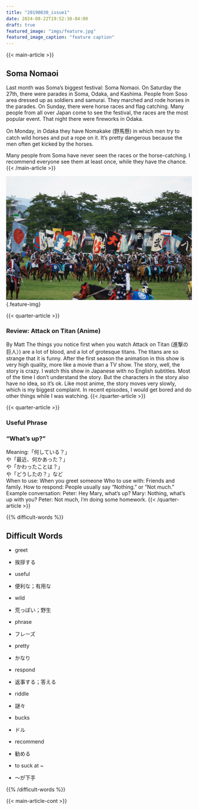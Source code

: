 ```yaml
---
title: "20190830_issue1"
date: 2024-08-22T19:52:38-04:00
draft: true
featured_image: "imgs/feature.jpg"
featured_image_caption: "feature caption"
---
```





{{< main-article >}}
## Soma Nomaoi
Last month was Soma’s biggest festival: Soma Nomaoi. On Saturday the 27th, there were parades in Soma, Odaka, and Kashima. People from Soso area dressed up as soldiers and samurai. They marched and rode horses in the parades.   On Sunday, there were horse races and flag catching. Many people from all over Japan come to see the festival, the races are the most popular event. That night there were fireworks in Odaka. 

On Monday, in Odaka they have Nomakake (野馬懸) in which men try to catch wild horses and put a rope on it. It’s pretty dangerous because the men often get kicked by the horses. 

Many people from Soma have never seen the races or the horse-catching. I recommend everyone see them at least once, while they have the chance.
{{< /main-article >}}

![Soma Nomaoi](imgs/feature.jpg)
{.feature-img}

<!-- you can put percent signs on this instead of <> to process markdown -->

{{< quarter-article >}}
### Review: Attack on Titan (Anime)
By Matt
The things you notice first when you watch Attack on Titan (進撃の巨人）) are a lot of blood, and a lot of grotesque titans. The titans are so strange that it is funny. After the first season the animation in this show is very high quality, more like a movie than a TV show. The story, well, the story is crazy. I watch this show in Japanese with no English subtitles. Most of the time I don’t understand the story. But the characters in the story also have no idea, so it’s ok. Like most anime, the story moves very slowly, which is my biggest complaint. In recent episodes, I would get bored and do other things while I was watching.
{{< /quarter-article >}}

{{< quarter-article >}}
### Useful Phrase
### “What’s up?”

Meaning:「何している？」  
や「最近、何かあった？」  
や「かわったことは？」  
や「どうしたの？」など   
When to use: When you greet someone
Who to use with: Friends and family.
How to respond: People usually say “Nothing.” or “Not much.”
Example conversation:
Peter: Hey Mary, what’s up?
Mary: Nothing, what’s up with you?
Peter: Not much, I’m doing some homework.
{{< /quarter-article >}}

<!-- {{% word-table %}}
|English        |Japanese       |    |English     |Japanese     |
|------------   |-------------  |----|------------|-------------|
|greet          |挨拶する        |    |respond|返事する；答える|
|useful      |便利な；有用な    |    | riddle  |謎々|
|wild|荒っぽい；野生|         |bucks|ドル|
|phrase|フレーズ|    |recommend|勧める|
|pretty|かなり|     |to suck at ~|～が下手|
|            |             |    |            |             | 
{{% /word-table %}}-->



{{% difficult-words %}}
## Difficult Words
* greet
* 挨拶する 

* useful
* 便利な；有用な  

* wild
* 荒っぽい；野生

* phrase
* フレーズ

* pretty  
* かなり

* respond  
* 返事する；答える

* riddle
* 謎々

* bucks
* ドル

* recommend
* 勧める

* to suck at ~
* ～が下手


{{% /difficult-words %}}

{{< main-article-cont >}}